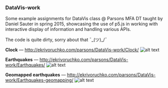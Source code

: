 ### DataVis-work
Some example assignments for DataVis class @ Parsons MFA DT taught by Daniel Sauter in spring 2015, showcasing the use of p5.js in working with interactive display of information and handling various APIs.

The code is quite dirty, sorry about that ¯\_(ツ)_/¯

**Clock**
— http://ekrivoruchko.com/parsons/DataVis-work/Clock/
![alt text](http://ekrivoruchko.com/dump/Datavis-clock.png "Clock")

**Earthquakes**
— http://ekrivoruchko.com/parsons/DataVis-work/Earthquakes/
![alt text](http://ekrivoruchko.com/dump/Datavis-earthquakes.png "Earthquakes")

**Geomapped earthquakes**
— http://ekrivoruchko.com/parsons/DataVis-work/Earthquakes-geomapping/
![alt text](http://ekrivoruchko.com/dump/Datavis-earthquakes-geo.png "Earthquakes-geo")
